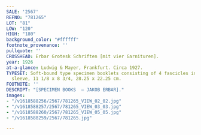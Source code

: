 ```yaml
---
SALE: '2567'
REFNO: "781265"
LOT: "81"
LOW: "120"
HIGH: "180"
background_color: "#ffffff"
footnote_provenance: ''
pullquote: ''
CROSSHEAD: Erbar Grotesk Schriften [mit vier Garnituren].
year: 1926
at-a-glance: Ludwig & Mayer, Frankfurt. Circa 1927.
TYPESET: Soft-bound type specimen booklets consisting of 4 fascicles in portfolio
  sleeve, 11 1/8 x 8 3/4, 28.25 x 22.25 cm.
FOOTNOTE: ''
DESCRIPT: "[SPECIMEN BOOKS  — JAKOB ERBAR]."
images:
- "/v1618588256/2567/781265_VIEW_02_02.jpg"
- "/v1618588257/2567/781265_VIEW_03_03.jpg"
- "/v1618588260/2567/781265_VIEW_05_05.jpg"
- "/v1618588259/2567/781265.jpg"

---
```

